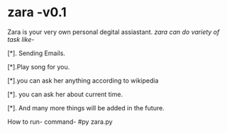 # zara -v0.1
Zara is your very own  personal degital assiastant.
*zara can do variety of task like-*

[*]. Sending Emails.

[*].Play song for you.

[*].you can ask her anything according to wikipedia

[*]. you can ask her about current time.

[*]. And many more things will be added  in the future.

How to run-
command- 
#py zara.py
